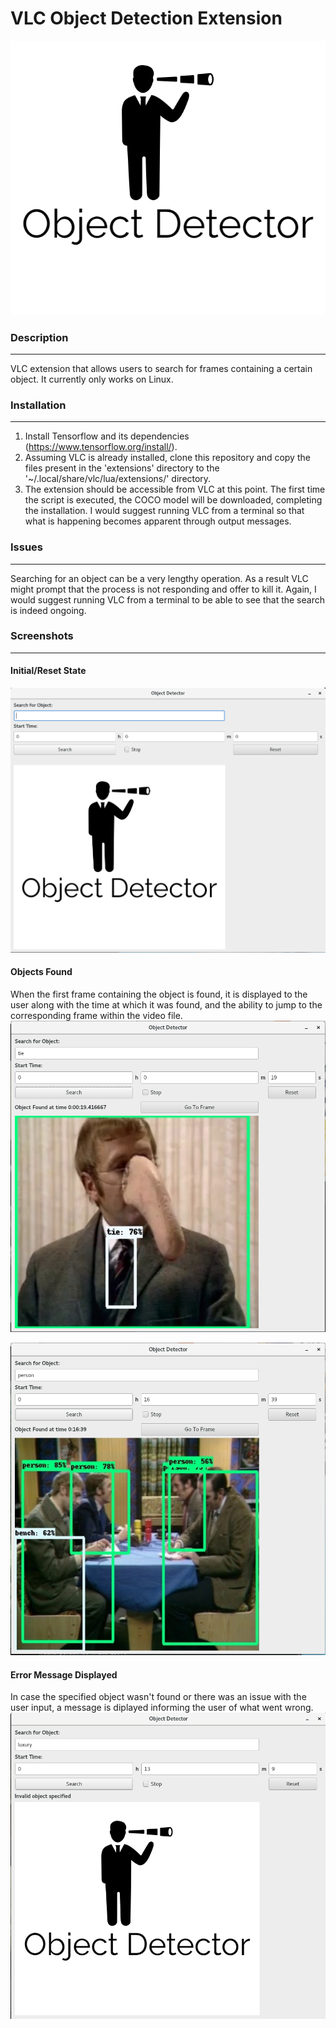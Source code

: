  # VLC Object Detection Extension
![alt text](https://github.com/KarlHajal/VLC-Object-Detection-Add-On/raw/master/extension/object_detector_data/logo.png "Logo")
 ### Description
 ***
 VLC extension that allows users to search for frames containing a certain object. 
 It currently only works on Linux.

### Installation
***
1. Install Tensorflow and its dependencies (https://www.tensorflow.org/install/).
2. Assuming VLC is already installed, clone this repository and copy the files present in the 'extensions' directory to the '~/.local/share/vlc/lua/extensions/' directory.
3. The extension should be accessible from VLC at this point. The first time the script is executed, the COCO model will be downloaded, completing the installation. 
I would suggest running VLC from a terminal so that what is happening becomes apparent through output messages.

### Issues
***
Searching for an object can be a very lengthy operation. As a result VLC might prompt that the process is not responding and offer to kill it. Again, I would suggest running VLC from a terminal to be able to see that the search is indeed ongoing.

### Screenshots
***

#### Initial/Reset State
![alt text](https://github.com/KarlHajal/VLC-Object-Detection-Add-On/raw/master/screenshots/initial_state.png "Initial State")

#### Objects Found
When the first frame containing the object is found, it is displayed to the user along with the time at which it was found, and the ability to jump to the corresponding frame within the video file.
![alt text](https://github.com/KarlHajal/VLC-Object-Detection-Add-On/raw/master/screenshots/object_found_1.png "Object Found 1")

![alt text](https://github.com/KarlHajal/VLC-Object-Detection-Add-On/raw/master/screenshots/object_found_2.png "Object Found 2")

#### Error Message Displayed
In case the specified object wasn't found or there was an issue with the user input, a message is diplayed informing the user of what went wrong.
![alt text](https://github.com/KarlHajal/VLC-Object-Detection-Add-On/raw/master/screenshots/error_message.png "Error Message")
